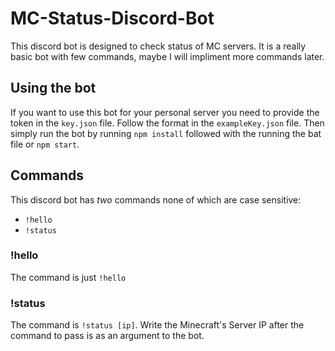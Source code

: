 # MC-Status-Discord-Bot

This discord bot is designed to check status of MC servers. It is a really basic bot with few commands, maybe I will impliment more
commands later.

## Using the bot

If you want to use this bot for your personal server you need to provide the token in the `key.json` file. Follow the
format in the `exampleKey.json` file. Then simply run the bot by running `npm install` followed with the running the bat file or `npm start`.

## Commands

This discord bot has _two_ commands none of which are case sensitive:

- `!hello`
- `!status`

### !hello

The command is just `!hello`

### !status

The command is `!status [ip]`. Write the Minecraft's Server IP after the command to pass is as an argument to the bot.
